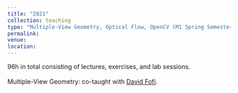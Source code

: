 ```yaml
---
title: "2021"
collection: teaching
type: "Multiple-View Geometry, Optical Flow, OpenCV (M1 Spring Semester)"
permalink: 
venue: 
location: 
---
```


96h in total consisting of lectures, exercises, and lab sessions.<br><br>
Multiple-View Geometry: co-taught with [David Fofi](http://www.davidfofi.net).

